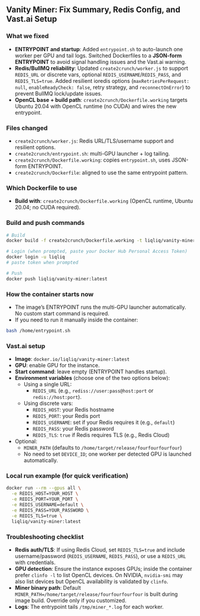 ## Vanity Miner: Fix Summary, Redis Config, and Vast.ai Setup

### What we fixed
- **ENTRYPOINT and startup**: Added `entrypoint.sh` to auto-launch one worker per GPU and tail logs. Switched Dockerfiles to a **JSON-form ENTRYPOINT** to avoid signal handling issues and the Vast.ai warning.
- **Redis/BullMQ reliability**: Updated `create2crunch/worker.js` to support `REDIS_URL` or discrete vars, optional `REDIS_USERNAME`/`REDIS_PASS`, and `REDIS_TLS=true`. Added resilient ioredis options (`maxRetriesPerRequest: null`, `enableReadyCheck: false`, retry strategy, and `reconnectOnError`) to prevent BullMQ lock/update issues.
- **OpenCL base + build path**: `create2crunch/Dockerfile.working` targets Ubuntu 20.04 with OpenCL runtime (no CUDA) and wires the new entrypoint.

### Files changed
- `create2crunch/worker.js`: Redis URL/TLS/username support and resilient options.
- `create2crunch/entrypoint.sh`: multi-GPU launcher + log tailing.
- `create2crunch/Dockerfile.working`: copies `entrypoint.sh`, uses JSON-form ENTRYPOINT.
- `create2crunch/Dockerfile`: aligned to use the same entrypoint pattern.

### Which Dockerfile to use
- **Build with**: `create2crunch/Dockerfile.working` (OpenCL runtime, Ubuntu 20.04; no CUDA required).

### Build and push commands
```bash
# Build
docker build -f create2crunch/Dockerfile.working -t liqliq/vanity-miner:latest ./create2crunch

# Login (when prompted, paste your Docker Hub Personal Access Token)
docker login -u liqliq
# paste token when prompted

# Push
docker push liqliq/vanity-miner:latest
```

### How the container starts now
- The image’s ENTRYPOINT runs the multi-GPU launcher automatically. No custom start command is required.
- If you need to run it manually inside the container:
```bash
bash /home/entrypoint.sh
```

### Vast.ai setup
- **Image**: `docker.io/liqliq/vanity-miner:latest`
- **GPU**: enable GPU for the instance.
- **Start command**: leave empty (ENTRYPOINT handles startup).
- **Environment variables** (choose one of the two options below):
  - Using a single URL:
    - `REDIS_URL` (e.g., `rediss://user:pass@host:port` or `redis://host:port`).
  - Using discrete vars:
    - `REDIS_HOST`: your Redis hostname
    - `REDIS_PORT`: your Redis port
    - `REDIS_USERNAME`: set if your Redis requires it (e.g., `default`)
    - `REDIS_PASS`: your Redis password
    - `REDIS_TLS`: `true` if Redis requires TLS (e.g., Redis Cloud)
- Optional:
  - `MINER_PATH` (defaults to `/home/target/release/fourfourfourfour`)
  - No need to set `DEVICE_ID`; one worker per detected GPU is launched automatically.

### Local run example (for quick verification)
```bash
docker run --rm --gpus all \
  -e REDIS_HOST=YOUR_HOST \
  -e REDIS_PORT=YOUR_PORT \
  -e REDIS_USERNAME=default \
  -e REDIS_PASS=YOUR_PASSWORD \
  -e REDIS_TLS=true \
  liqliq/vanity-miner:latest
```

### Troubleshooting checklist
- **Redis auth/TLS**: If using Redis Cloud, set `REDIS_TLS=true` and include username/password (`REDIS_USERNAME`, `REDIS_PASS`), or use a `REDIS_URL` with credentials.
- **GPU detection**: Ensure the instance exposes GPUs; inside the container prefer `clinfo -l` to list OpenCL devices. On NVIDIA, `nvidia-smi` may also list devices but OpenCL availability is validated by `clinfo`.
- **Miner binary path**: Default `MINER_PATH=/home/target/release/fourfourfourfour` is built during image build. Override only if you customized.
- **Logs**: The entrypoint tails `/tmp/miner_*.log` for each worker.